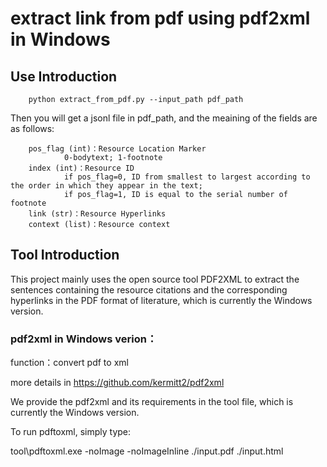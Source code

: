 # extract link from pdf using pdf2xml in Windows
## Use Introduction
        python extract_from_pdf.py --input_path pdf_path  
Then you will get a jsonl file in pdf_path, and the meaining of the fields are as follows:

        pos_flag (int)：Resource Location Marker                        
                0-bodytext; 1-footnote
        index (int)：Resource ID
                if pos_flag=0, ID from smallest to largest according to the order in which they appear in the text; 
                if pos_flag=1, ID is equal to the serial number of footnote
        link (str)：Resource Hyperlinks
        context (list)：Resource context

## Tool Introduction
This project mainly uses the open source tool PDF2XML to extract the sentences containing the resource citations and the corresponding hyperlinks in the PDF format of literature, which is currently the Windows version.

### pdf2xml in Windows verion：
function：convert pdf to xml

more details in https://github.com/kermitt2/pdf2xml

We provide the pdf2xml and its requirements in the tool file, which is currently the Windows version. 

To run pdftoxml, simply type:

tool\pdftoxml.exe -noImage -noImageInline ./input.pdf ./input.html